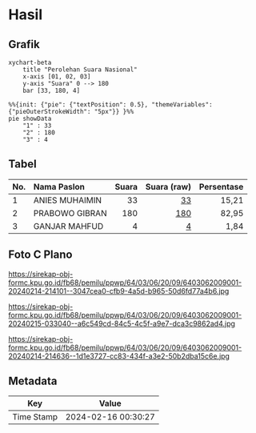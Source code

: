 # Hasil

## Grafik

```mermaid
xychart-beta
    title "Perolehan Suara Nasional"
    x-axis [01, 02, 03]
    y-axis "Suara" 0 --> 180
    bar [33, 180, 4]
```

```mermaid
%%{init: {"pie": {"textPosition": 0.5}, "themeVariables": {"pieOuterStrokeWidth": "5px"}} }%%
pie showData
    "1" : 33
    "2" : 180
    "3" : 4
```

## Tabel

| No. | Nama Paslon    | Suara | Suara (raw) | Persentase |
|:--- |:-------------- | -----:| -----------:| ----------:|
| 1   | ANIES MUHAIMIN | 33    | [33][p-1]   | 15,21      |
| 2   | PRABOWO GIBRAN | 180   | [180][p-2]  | 82,95      |
| 3   | GANJAR MAHFUD  | 4     | [4][p-3]    | 1,84       |


[p-1]: https://github.com/gigit-pemilu/pemilu-2024/blob/main/pilpres/hitung-suara/sub/64-kalimantan-timur/sub/03-berau/sub/06-gunung-tabur/sub/2009-pulau-besing/sub/001-tps/sub/paslon-1.txt
[p-2]: https://github.com/gigit-pemilu/pemilu-2024/blob/main/pilpres/hitung-suara/sub/64-kalimantan-timur/sub/03-berau/sub/06-gunung-tabur/sub/2009-pulau-besing/sub/001-tps/sub/paslon-2.txt
[p-3]: https://github.com/gigit-pemilu/pemilu-2024/blob/main/pilpres/hitung-suara/sub/64-kalimantan-timur/sub/03-berau/sub/06-gunung-tabur/sub/2009-pulau-besing/sub/001-tps/sub/paslon-3.txt

## Foto C Plano

https://sirekap-obj-formc.kpu.go.id/fb68/pemilu/ppwp/64/03/06/20/09/6403062009001-20240214-214101--3047cea0-cfb9-4a5d-b965-50d6fd77a4b6.jpg

https://sirekap-obj-formc.kpu.go.id/fb68/pemilu/ppwp/64/03/06/20/09/6403062009001-20240215-033040--a6c549cd-84c5-4c5f-a9e7-dca3c9862ad4.jpg

https://sirekap-obj-formc.kpu.go.id/fb68/pemilu/ppwp/64/03/06/20/09/6403062009001-20240214-214636--1d1e3727-cc83-434f-a3e2-50b2dba15c6e.jpg


## Metadata

| Key        | Value               |
| ---------- | ------------------- |
| Time Stamp | 2024-02-16 00:30:27 |



